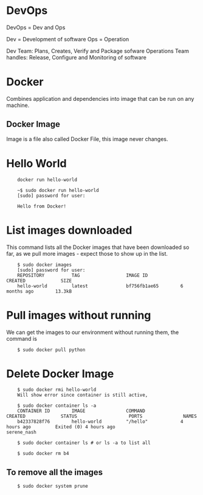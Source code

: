 # DevOps 

DevOps = Dev and Ops

Dev = Development of software
Ops = Operation


Dev Team: Plans, Creates, Verify and Package sofware
Operations Team handles: Release, Configure and Monitoring of software

# Docker
Combines application and dependencies into image that can be run on any machine.

## Docker Image
Image is a file also called Docker File, this image never changes.

# Hello World

        docker run hello-world  

        ~$ sudo docker run hello-world
        [sudo] password for user: 
        
        Hello from Docker!
        
# List images downloaded

This command lists all the Docker images that have been downloaded so far, as we pull more images - expect those to show up in the list.

        $ sudo docker images
        [sudo] password for user: 
        REPOSITORY          TAG                 IMAGE ID            CREATED             SIZE
        hello-world         latest              bf756fb1ae65        6 months ago        13.3kB

# Pull images without running

We can get the images to our environment without running them, the command is  

        $ sudo docker pull python

# Delete Docker Image

        $ sudo docker rmi hello-world
        Will show error since container is still active, 

        $ sudo docker container ls -a
        CONTAINER ID        IMAGE               COMMAND             CREATED             STATUS                   PORTS               NAMES
        b42337828f76        hello-world         "/hello"            4 hours ago         Exited (0) 4 hours ago                       serene_nash

        $ sudo docker container ls # or ls -a to list all 
        
        $ sudo docker rm b4

##  To remove all the images

        $ sudo docker system prune